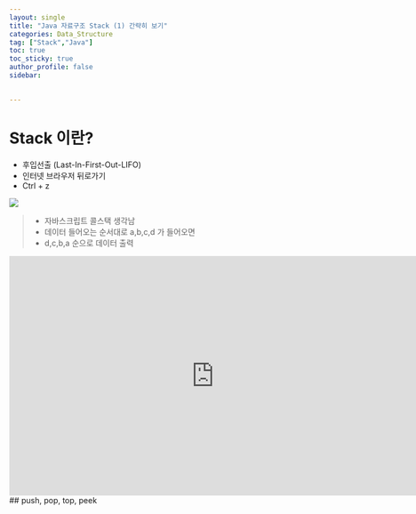 ```yaml
---
layout: single
title: "Java 자료구조 Stack (1) 간략히 보기"
categories: Data_Structure
tag: ["Stack","Java"]
toc: true
toc_sticky: true
author_profile: false
sidebar:
  

---
```

# Stack 이란?

- 후입선출 (Last-In-First-Out-LIFO)
- 인터넷 브라우저 뒤로가기
- Ctrl + z

![](https://i.imgur.com/oBx3GHM.png)
>- 자바스크립트 콜스택 생각남
>- 데이터 들어오는 순서대로 a,b,c,d 가 들어오면
>- d,c,b,a 순으로 데이터 출력

<iframe width="736" height="431" src="https://www.youtube.com/embed/8aGhZQkoFbQ" title="어쨌든 이벤트 루프는 무엇입니까? | Philip Roberts | JSConf EU" frameborder="0" allow="accelerometer; autoplay; clipboard-write; encrypted-media; gyroscope; picture-in-picture; web-share" allowfullscreen>로딩중</iframe>
## push, pop, top, peek
